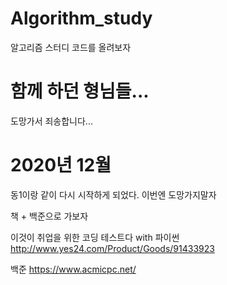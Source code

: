 # Algorithm_study
알고리즘 스터디 코드를 올려보자

# 함께 하던 형님들...
도망가서 죄송합니다...

# 2020년 12월
동1이랑 같이 다시 시작하게 되었다. 이번엔 도망가지말자

책 + 백준으로 가보자

이것이 취업을 위한 코딩 테스트다 with 파이썬
http://www.yes24.com/Product/Goods/91433923

백준
https://www.acmicpc.net/
